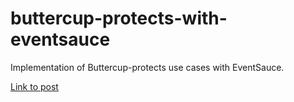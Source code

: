 # buttercup-protects-with-eventsauce

Implementation of Buttercup-protects use cases with EventSauce.

[Link to post](https://www.inek.ar/2023/07/02/buttercup-with-eventsauce.html)
